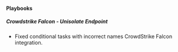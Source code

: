 
#### Playbooks

##### Crowdstrike Falcon - Unisolate Endpoint

- Fixed conditional tasks with incorrect names CrowdStrike Falcon integration.